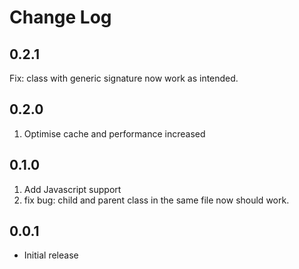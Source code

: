 # Change Log

## 0.2.1

Fix: class with generic signature now work as intended.

## 0.2.0

1.  Optimise cache and performance increased

## 0.1.0

1.  Add Javascript support
2.  fix bug: child and parent class in the same file now should work.

## 0.0.1

* Initial release
